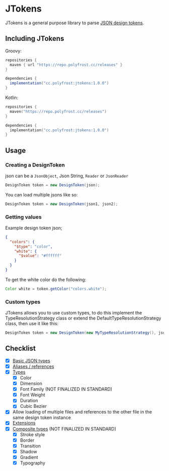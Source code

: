 # JTokens

JTokens is a general purpose library to parse [JSON design tokens](https://tr.designtokens.org/).

## Including JTokens

Groovy:
```groovy
repositories {
  maven { url "https://repo.polyfrost.cc/releases" }
}

dependencies {
  implementation("cc.polyfrost:jtokens:1.0.0") 
}
```
Kotlin:
```kotlin
repositories {
  maven("https://repo.polyfrost.cc/releases")
}

dependencies {
  implementation("cc.polyfrost:jtokens:1.0.0")
}
```

## Usage

### Creating a DesignToken

json can be a `JsonObject`, Json String, `Reader` or `JsonReader`
```java
DesignToken token = new DesignToken(json);
```
You can load multiple jsons like so:
```java
DesignToken token = new DesignToken(json1, json2);
```

### Getting values

Example design token json;
```json
{
  "colors": {
    "$type": "color",
    "white": {
      "$value": "#ffffff"
    }
  }
}
```
To get the white color do the following:
```java
Color white = token.getColor("colors.white");
```

### Custom types

JTokens allows you to use custom types, to do this implement the TypeResolutionStrategy class or extend the DefaultTypeResolutionStrategy class, then use it like this:
```java
DesignToken token = new DesignToken(new MyTypeResolutionStrategy(), json);
```

## Checklist

- [X] [Basic JSON types](https://tr.designtokens.org/format/#type-0)
- [X] [Aliases / references](https://tr.designtokens.org/format/#aliases-references)
- [X] [Types](https://tr.designtokens.org/format/#types)
    - [X] Color
    - [X] Dimension
    - [X] Font Family (NOT FINALIZED IN STANDARD)
    - [X] Font Weight
    - [X] Duration
    - [X] Cubic Bezier
- [X] Allow loading of multiple files and references to the other file in the same design token instance
- [X] [Extensions](https://tr.designtokens.org/format/#extensions)
- [X] [Composite types](https://tr.designtokens.org/format/#composite-types) (NOT FINALIZED IN STANDARD)
  - [X] Stroke style
  - [X] Border
  - [X] Transition
  - [X] Shadow
  - [X] Gradient
  - [X] Typography